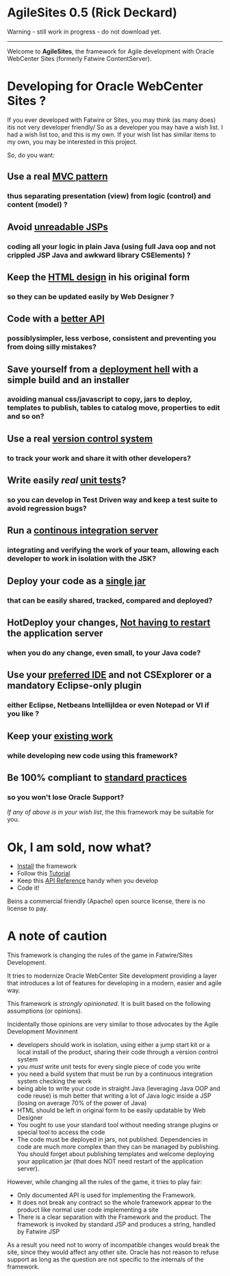 # AgileSites 0.5 (Rick Deckard)

Warning - still work in progress - do not download yet.

-----

Welcome to **AgileSites**, the framework for Agile development with Oracle WebCenter Sites (formerly Fatwire ContentServer).

# Developing for Oracle  WebCenter Sites ?

If you ever developed with Fatwire or Sites, you may think (as many does) itis not very developer friendly/
So as a developer you may  have a wish list. I had a wish list too, and this is my own.
If your wish list has similar items to my own, you may be interested in this project.

So, do you want:

## Use a __real__ [MVC pattern](/doc/Features.md#MVC)  

### thus separating presentation (view) from logic (control) and content (model) ?

## Avoid [unreadable JSPs](/doc/Features.md#NoJSP) 

### coding all your logic in plain Java (using full Java oop and not crippled JSP Java and awkward library CSElements) ?

## Keep the [HTML design](/doc/Features.md#HTML) in his original form 

### so they can be updated easily by Web Designer ?

## Code with a [better API](/doc/Features.md#API)

### possiblysimpler, less verbose, consistent and preventing you from doing silly mistakes?

## Save yourself from a [deployment hell](/doc/Features.md#Deploy) with a simple build and an installer

### avoiding manual  css/javascript to copy, jars to deploy, templates to publish, tables to catalog move, properties to edit and so on?

## Use a real [version control system](/doc/Features.md#VCS) 

### to track your work and share it with other developers?

## Write easily *real* [unit tests](/doc/Features.md#UnitTest)?

### so you can develop in Test Driven way and keep a test suite to avoid regression bugs?

## Run a [continous integration server](/doc/Features.md#CI) 

### integrating and verifying the work of your team, allowing each developer to work in isolation with the JSK?

## Deploy your code as a [single jar](/doc/Features.md#Jar) 

### that can be easily shared, tracked, compared and deployed?

##  HotDeploy your changes, [Not having to restart](/doc/Features.md#HotDeploy) the application server 

### when you do any change, even small, to your Java code?

## Use your [preferred IDE](/doc/Features.md#IDE) and not CSExplorer or a mandatory Eclipse-only plugin

### either  Eclipse, Netbeans IntellijIdea or even Notepad or VI if you like ?

## Keep your [existing work](/doc/Features.md#Compatible) 

### while developing new code using this framework?

## Be 100% compliant to [standard practices](/doc/Features.md#Support) 

### so you won't lose Oracle Support?

*If any of above is in your wish list*, the this framework may be suitable for you.

# Ok, I am sold, now what?

- [Install](/doc/Install.md) the framework
- Follow this [Tutorial](/doc/Tutorial.md) 
- Keep this [API Reference](/doc/Reference.md) handy when you develop
- Code it!

Beins a commercial friendly (Apache) open source license, there is no license to pay.


# A note of caution

This framework is changing the rules of the game in Fatwire/Sites Development. 

It tries to modernize Oracle WebCenter Site development providing a layer that introduces a lot of features for developing in a modern, easier and agile way. 

This framework is *strongly opinionated*. It is built based on the following assumptions (or opinions). 

Incidentally those opinions are very similar to those advocates by the Agile Development Movinment

- developers should work in isolation, using either a jump start kit or a local install of the product, sharing their code through a version control system
- you *must*  write unit tests for every single piece of code you write
- you need a build system that must be run by a continuous integration system checking the work
- being able to write your code in straight Java (leveraging Java OOP and code reuse) is muh better that writing a lot of Java logic inside a JSP (losing on average 70% of the power of Java)
- HTML should be left in  original form to be easily updatable by Web Designer 
- You ought to use your standard tool without needing strange plugins or special tool to access the code
- The code must be deployed in jars, not published. Dependencies in code are much more complex than they can be managed by publishing. You should forget about publishing templates and welcome deploying your application jar (that does NOT need restart of the application server).

However, while changing all the rules of the game, it tries to play fair:

- Only documented API is used for implementing the Framework. 
- It does not break any contract so the whole framework appear to the product like normal user code implementing a site
- There is a clear separation with the Framework and the product. The framework is invoked by standard JSP and produces a string, handled by Fatwire JSP

As a result you need not to worry of incompatible changes would break the site, since they would affect any other site.
Oracle has not reason to refuse support as long as the question are not specific to the internals of the framework. 

